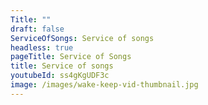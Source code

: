 ```yaml
---
Title: ""
draft: false
ServiceOfSongs: Service of songs
headless: true
pageTitle: Service of Songs
title: Service of songs
youtubeId: ss4gKgUDF3c
image: /images/wake-keep-vid-thumbnail.jpg
---
```

